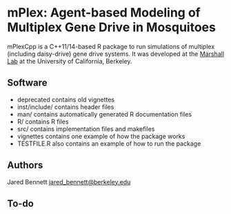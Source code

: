 # mPlex: Agent-based Modeling of Multiplex Gene Drive in Mosquitoes
mPlexCpp is a C++11/14-based R package to run simulations of multiplex (including daisy-drive) 
gene drive systems. It was developed at the [Marshall Lab](https://www.marshalllab.com) 
at the University of California, Berkeley.

## Software
  * deprecated contains old vignettes
  * inst/include/ contains header files
  * man/ contains automatically generated R documentation files
  * R/ contains R files
  * src/ contains implementation files and makefiles
  * vignettes contains one example of how the package works
  * TESTFILE.R also contains an example of how to run the package
  
## Authors
Jared Bennett <jared_bennett@berkeley.edu>

## To-do
